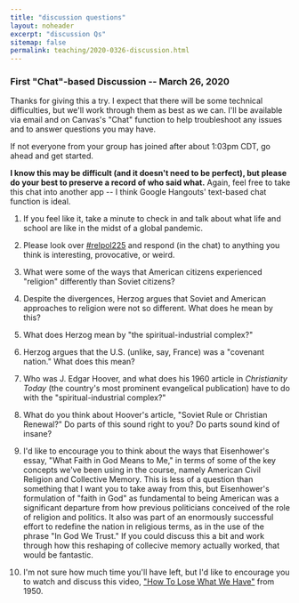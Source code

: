 ```yaml
---
title: "discussion questions"
layout: noheader
excerpt: "discussion Qs"
sitemap: false
permalink: teaching/2020-0326-discussion.html
---
```



### First "Chat"-based Discussion -- March 26, 2020

Thanks for giving this a try. I expect that there will be some technical difficulties, but we'll work through them as best as we can. I'll be available via email and on Canvas's "Chat" function to help troubleshoot any issues and to answer questions you may have.

If not everyone from your group has joined after about 1:03pm CDT, go ahead and get started.

**I know this may be difficult (and it doesn't need to be perfect), but please do your best to preserve a record of who said what.** Again, feel free to take this chat into another app -- I think Google Hangouts' text-based chat function is ideal.

1. If you feel like it, take a minute to check in and talk about what life and school are like in the midst of a global pandemic.

1. Please look over [#relpol225](https://twitter.com/search?q=%23relpol225&src=typed_query&f=live) and respond (in the chat) to anything you think is interesting, provocative, or weird.

1. What were some of the ways that American citizens experienced "religion" differently than Soviet citizens?

2. Despite the divergences, Herzog argues that Soviet and American approaches to religion were not so different. What does he mean by this?

3. What does Herzog mean by "the spiritual-industrial complex?"

4. Herzog argues that the U.S. (unlike, say, France) was a "covenant nation." What does this mean?

4. Who was J. Edgar Hoover, and what does his 1960 article in _Christianity Today_ (the country's most prominent evangelical publication) have to do with the "spiritual-industrial complex?"

7. What do you think about Hoover's article, "Soviet Rule or Christian Renewal?" Do parts of this sound right to you? Do parts sound kind of insane?

8. I'd like to encourage you to think about the ways that Eisenhower's essay, "What Faith in God Means to Me," in terms of some of the key concepts we've been using in the course, namely American Civil Religion and Collective Memory. This is less of a question than something that I want you to take away from this, but Eisenhower's formulation of "faith in God" as fundamental to being American was a significant departure from how previous politicians conceived of the role of religion and politics. It also was part of an enormously successful effort to redefine the nation in religious terms, as in the use of the phrase "In God We Trust." If you could discuss this a bit and work through how this reshaping of collecive memory actually worked, that would be fantastic.

5. I'm not sure how much time you'll have left, but I'd like to encourage you to watch and discuss this video, ["How To Lose What We Have"](https://www.youtube.com/watch?v=4lTE8M00MqE) from 1950.


